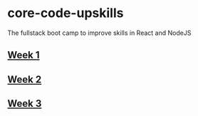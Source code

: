 # core-code-upskills
The fullstack boot camp to improve skills in React and NodeJS   
## [Week 1](https://github.com/lsotoj/core-code-upskills/blob/main/Week1.md)
## [Week 2](https://github.com/lsotoj/core-code-upskills/blob/main/Week2.md)
## [Week 3](https://github.com/lsotoj/core-code-upskills/blob/main/Week3.md)

